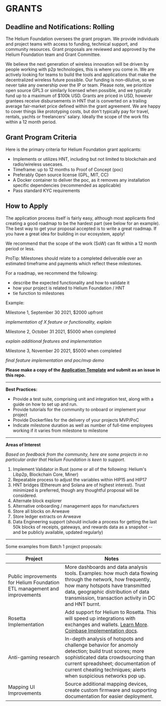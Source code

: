 # **GRANTS**

## Deadline and Notifications: Rolling

The Helium Foundation oversees the grant program.  We provide individuals and project teams with access to funding, technical support, and community resources. Grant proposals are reviewed and approved by the Helium Foundation team and Grant Committee. 

We believe the next generation of wireless innovation will be driven by people working with p2p technologies, this is where you come in. We are actively looking for teams to build the tools and applications that make the decentralized wireless future possible. Our funding is non-dilutive, so we never take any ownership over the IP or team. Please note, we prioritize open source GPL3 or similarly licensed when possible, and we typically fund up to a maximum of $100k USD. Grants are priced in USD, however grantees receive disbursements in HNT that is converted on a trailing average fair-market price defined within the grant agreement. We are happy to cover things like prototyping costs, but don&#39;t typically pay for travel, rentals, yachts or freelancers&#39; salary. Ideally the scope of the work fits within a 12 month period.


 ## Grant Program Criteria

Here is the primary criteria for Helium Foundation grant applicants:

- Implements or utilizes HNT, including but not limited to blockchain and radio/wireless usecases.
- Timeframe: up to 12 months to Proof of Concept (poc)
- Preferably Open source license (GPL, MIT, CC)
- A Docker container to deliver the poc, as it removes any installation specific dependencies (recommended as applicable)
- Pass standard KYC requirements

 ## How to Apply
 
The application process itself is fairly easy, although most applicants find creating a good roadmap to be the hardest part (see below for an example). The best way to get your proposal accepted is to write a great roadmap. If you have a great idea for building in our ecosystem, apply!

We recommend that the scope of the work (SoW) can fit within a 12 month period or less.

ProTip: Milestones should relate to a completed deliverable over an estimated timeframe and payments which reflect these milestones.

For a roadmap, we recommend the following:

- describe the expected functionality and how to validate it
- how your project is related to Helium Foundation / HNT
- tie function to milestones

Example:

Milestone 1, September 30 2021, $2000 upfront

*implementation of X feature or functionality, explain*

Milestone 2, October 31 2021, $5000 when completed

*explain additional features and implementation*

Milestone 3, November 20 2021, $5000 when completed

*final feature implementation and poc/mvp demo*

**Please make a copy of the [Application Template](https://github.com/dewi-alliance/grants/blob/master/template.md) and submit as an issue in this repo.**

----------------------

**Best Practices:**

- Provide a test suite, comprising unit and integration test, along with a guide on how to set up and run.
- Provide tutorials for the community to onboard or implement your project
- Provide Dockerfiles for the delivery of your projects MVP/PoC
- Indicate milestone duration as well as number of full-time employees working if it varies from milestone to milestone

-----------------------

**Areas of Interest**

*Based on feedback from the community, here are some projects in no particular order that Helium Foundation is keen to support.*

1. Implement Validator in Rust (some or all of the following: Helium's Libp2p, Blockchain Core, Miner)
2. Repeatable process to adjust the variables within HIP15 and HIP17
3. HNT bridges (Ethereum and Solana are of highest interest). Trust minimized is preferred, though any thoughtful proposal will be considered.
4. Alternate block explorer
5. Alternative onboarding / management apps for manufacturers
6. Store all blocks on Arweave
7. Store ledger extracts on Arweave
8. Data Engineering support (should include a process for getting the last 50k blocks of receipts, gateways, and rewards data as a snapshot -- and be publicly available, updated regularly)

-----------------------

Some examples from Batch 1 project proposals:

| Project                                             | Notes                                        
|-----------------------------------------------------|----------------------------------------------
| Public improvements for Helium Foundation ETL management and improvements   | More dashboards and data analysis tools. Examples: how much data flowing through the network, how frequently, how many hotspots have transmitted data, geographic distribution of data transmission, transaction activity in DC and HNT burnt.       
| Rosetta Implementation                              | Add support for Helium to Rosetta. This will speed up integrations with exchanges and wallets. [Learn More](https://www.rosetta-api.org/). [Coinbase Implementation docs](https://github.com/coinbase/rosetta-specifications).                 
| Anti-gaming research                                | In-depth analysis of hotspots and challenge behavior for anomoly detection; build trust scores; more sophisticated data crowdsourcing than current spreadsheet; documentation of current cheating techniques; alerts when suspicious networks pop up. 
|  Mapping UI Improvements                        | Source additional mapping devices, create custom firmware and supporting documentation for easier deployment. 
